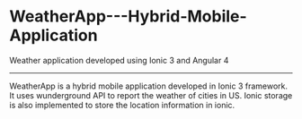 # WeatherApp---Hybrid-Mobile-Application
Weather application developed using Ionic 3 and Angular 4
<hr>
WeatherApp is a hybrid mobile application developed in Ionic 3 framework. It uses wunderground API to report the weather of cities in US. Ionic storage is also implemented to store the location information in ionic.
